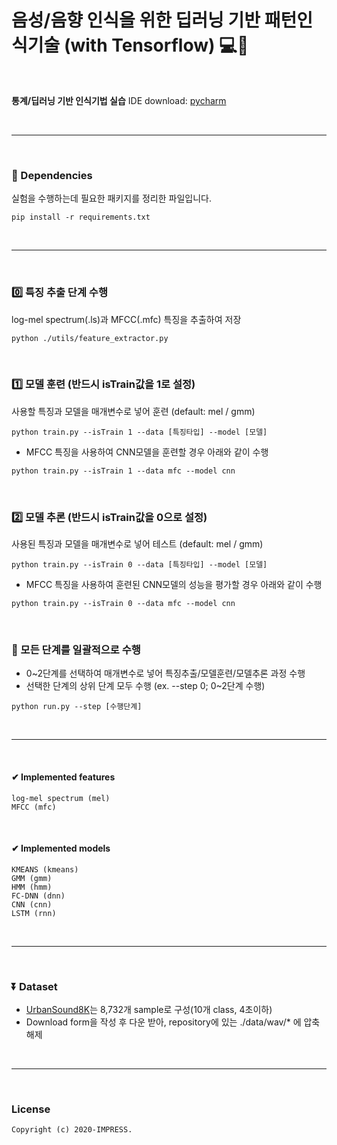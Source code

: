 # 음성/음향 인식을 위한 딥러닝 기반 패턴인식기술 (with Tensorflow) 💻💬

<br/>

**통계/딥러닝 기반 인식기법 실습**
IDE download: [pycharm](https://www.jetbrains.com/pycharm/download/#section=windows)

<br/>

---

<br/>

### 📌 Dependencies

실험을 수행하는데 필요한 패키지를 정리한 파일입니다.

```console
pip install -r requirements.txt
```

<br/>

---

<br/>

### 0️⃣ 특징 추출 단계 수행

log-mel spectrum(.ls)과 MFCC(.mfc) 특징을 추출하여 저장

```console
python ./utils/feature_extractor.py
```

<br/>

### 1️⃣ 모델 훈련 (반드시 isTrain값을 1로 설정)

사용할 특징과 모델을 매개변수로 넣어 훈련 (default: mel / gmm)

```console
python train.py --isTrain 1 --data [특징타입] --model [모델]
```

- MFCC 특징을 사용하여 CNN모델을 훈련할 경우 아래와 같이 수행

```console
python train.py --isTrain 1 --data mfc --model cnn
```

<br/>

### 2️⃣ 모델 추론 (반드시 isTrain값을 0으로 설정)

사용된 특징과 모델을 매개변수로 넣어 테스트 (default: mel / gmm)

```console
python train.py --isTrain 0 --data [특징타입] --model [모델]
```

- MFCC 특징을 사용하여 훈련된 CNN모델의 성능을 평가할 경우 아래와 같이 수행

```console
python train.py --isTrain 0 --data mfc --model cnn
```

<br/>

### 🔄 모든 단계를 일괄적으로 수행

- 0~2단계를 선택하여 매개변수로 넣어 특징추출/모델훈련/모델추론 과정 수행
- 선택한 단계의 상위 단계 모두 수행 (ex. --step 0; 0~2단계 수행)

```console
python run.py --step [수행단계]
```

<br/>

---

<br/>

#### ✔ Implemented features
```
log-mel spectrum (mel)
MFCC (mfc)
```

<br/>

#### ✔ Implemented models
```
KMEANS (kmeans)
GMM (gmm)
HMM (hmm)
FC-DNN (dnn)
CNN (cnn)
LSTM (rnn)
```

<br/>

---

<br/>

### ⏬ Dataset

- [UrbanSound8K](https://urbansounddataset.weebly.com/urbansound8k.html)는 8,732개 sample로 구성(10개 class, 4초이하)
- Download form을 작성 후 다운 받아, repository에 있는 ./data/wav/* 에 압축해제

<br/>

---

<br/>

### License
```
Copyright (c) 2020-IMPRESS.
